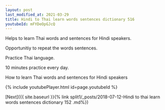 ```yaml
---
layout: post
last_modified_at: 2021-03-29
title: Hindi to Thai learn words sentences dictionary 516 
youtubeId: mFYDeOpGJcQ
---
```

 
 
Helps to learn Thai words and sentences for Hindi speakers.

Opportunitiy to repeat the words sentences. 

Practice Thai language. 
 
10 minutes practice every day. 
 
How to learn Thai words and sentences for Hindi speakers 
 
{% include youtubePlayer.html id=page.youtubeId %}
 
 
[Next]({{ site.baseurl }}{% link  split1/_posts/2018-07-12-Hindi to thai learn words sentences dictionary 152 .md%})
 
